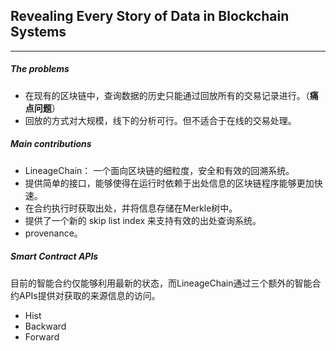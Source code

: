 ## Revealing Every Story of Data in Blockchain Systems  

---

##### The problems

- 在现有的区块链中，查询数据的历史只能通过回放所有的交易记录进行。（**痛点问题**）
- 回放的方式对大规模，线下的分析可行。但不适合于在线的交易处理。

##### Main contributions

- LineageChain： 一个面向区块链的细粒度，安全和有效的回溯系统。
- 提供简单的接口，能够使得在运行时依赖于出处信息的区块链程序能够更加快速。
- 在合约执行时获取出处，并将信息存储在Merkle树中。
- 提供了一个新的 skip list index 来支持有效的出处查询系统。
- provenance。

##### Smart Contract APIs

目前的智能合约仅能够利用最新的状态，而LineageChain通过三个额外的智能合约APIs提供对获取的来源信息的访问。

- Hist
- Backward
- Forward





